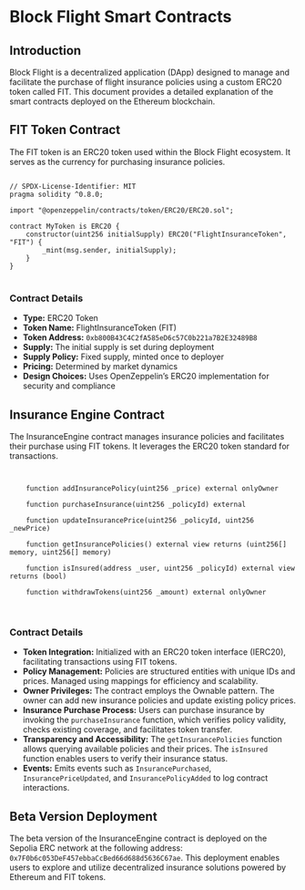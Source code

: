<!DOCTYPE html>
<html lang="en">
<head>
    <meta charset="UTF-8">
    <meta name="viewport" content="width=device-width, initial-scale=1.0">

</head>
<body>

<h1>Block Flight Smart Contracts</h1>

<h2>Introduction</h2>
<p>Block Flight is a decentralized application (DApp) designed to manage and facilitate the purchase of flight insurance policies using a custom ERC20 token called FIT. This document provides a detailed explanation of the smart contracts deployed on the Ethereum blockchain.</p>

<h2>FIT Token Contract</h2>
<p>The FIT token is an ERC20 token used within the Block Flight ecosystem. It serves as the currency for purchasing insurance policies.</p>

<pre>
<code>
// SPDX-License-Identifier: MIT
pragma solidity ^0.8.0;

import "@openzeppelin/contracts/token/ERC20/ERC20.sol";

contract MyToken is ERC20 {
    constructor(uint256 initialSupply) ERC20("FlightInsuranceToken", "FIT") {
        _mint(msg.sender, initialSupply);
    }
}
</code>
</pre>

<h3>Contract Details</h3>
<ul>
    <li><strong>Type:</strong> ERC20 Token</li>
    <li><strong>Token Name:</strong> FlightInsuranceToken (FIT)</li>
    <li><strong>Token Address:</strong> <code>0xb800B43C4C2fA585eD6c57C0b221a7B2E32489B8</code></li>
    <li><strong>Supply:</strong> The initial supply is set during deployment</li>
    <li><strong>Supply Policy:</strong> Fixed supply, minted once to deployer</li>
    <li><strong>Pricing:</strong> Determined by market dynamics</li>
    <li><strong>Design Choices:</strong> Uses OpenZeppelin’s ERC20 implementation for security and compliance</li>
</ul>

<h2>Insurance Engine Contract</h2>
<p>The InsuranceEngine contract manages insurance policies and facilitates their purchase using FIT tokens. It leverages the ERC20 token standard for transactions.</p>

<pre>
<code>
  
    function addInsurancePolicy(uint256 _price) external onlyOwner 
  
    function purchaseInsurance(uint256 _policyId) external 

    function updateInsurancePrice(uint256 _policyId, uint256 _newPrice)

    function getInsurancePolicies() external view returns (uint256[] memory, uint256[] memory) 

    function isInsured(address _user, uint256 _policyId) external view returns (bool) 

    function withdrawTokens(uint256 _amount) external onlyOwner 
          
</code>
</pre>

<h3>Contract Details</h3>
<ul>
    <li><strong>Token Integration:</strong> Initialized with an ERC20 token interface (IERC20), facilitating transactions using FIT tokens.</li>
    <li><strong>Policy Management:</strong> Policies are structured entities with unique IDs and prices. Managed using mappings for efficiency and scalability.</li>
    <li><strong>Owner Privileges:</strong> The contract employs the Ownable pattern. The owner can add new insurance policies and update existing policy prices.</li>
    <li><strong>Insurance Purchase Process:</strong> Users can purchase insurance by invoking the <code>purchaseInsurance</code> function, which verifies policy validity, checks existing coverage, and facilitates token transfer.</li>
    <li><strong>Transparency and Accessibility:</strong> The <code>getInsurancePolicies</code> function allows querying available policies and their prices. The <code>isInsured</code> function enables users to verify their insurance status.</li>
    <li><strong>Events:</strong> Emits events such as <code>InsurancePurchased</code>, <code>InsurancePriceUpdated</code>, and <code>InsurancePolicyAdded</code> to log contract interactions.</li>
</ul>

<h2>Beta Version Deployment</h2>
<p>The beta version of the InsuranceEngine contract is deployed on the Sepolia ERC network at the following address: <code>0x7F0b6c053DeF457ebbaCcBed66d688d5636C67ae</code>. This deployment enables users to explore and utilize decentralized insurance solutions powered by Ethereum and FIT tokens.</p>

</body>
</html>
